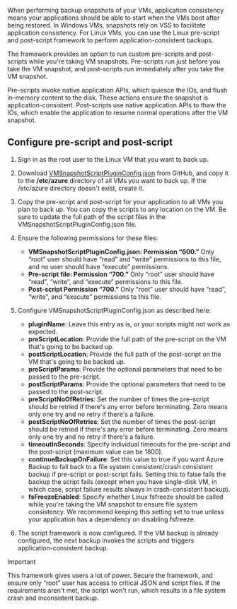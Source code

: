 When performing backup snapshots of your VMs, application consistency means your applications should be able to start when the VMs boot after being restored. In Windows VMs, snapshots rely on VSS to facilitate application consistency. For Linux VMs, you can use the Linux pre-script and post-script framework to perform application-consistent backups.

The framework provides an option to run custom pre-scripts and post-scripts while you're taking VM snapshots. Pre-scripts run just before you take the VM snapshot, and post-scripts run immediately after you take the VM snapshot.

Pre-scripts invoke native application APIs, which quiesce the IOs, and flush in-memory content to the disk. These actions ensure the snapshot is application-consistent. Post-scripts use native application APIs to thaw the IOs, which enable the application to resume normal operations after the VM snapshot.

## Configure pre-script and post-script

1. Sign in as the root user to the Linux VM that you want to back up.
2. Download [VMSnapshotScriptPluginConfig.json](https://github.com/MicrosoftAzureBackup/VMSnapshotPluginConfig) from GitHub, and copy it to the **/etc/azure** directory of all VMs you want to back up. If the /etc/azure directory doesn't exist, create it.
3. Copy the pre-script and post-script for your application to all VMs you plan to back up. You can copy the scripts to any location on the VM. Be sure to update the full path of the script files in the VMSnapshotScriptPluginConfig.json file.
4. Ensure the following permissions for these files:

     - **VMSnapshotScriptPluginConfig.json: Permission “600.”** Only “root” user should have “read” and “write” permissions to this file, and no user should have “execute” permissions.
     - **Pre-script file: Permission “700.”** Only “root” user should have “read”, “write”, and “execute” permissions to this file.
     - **Post-script Permission “700.”** Only “root” user should have “read”, “write”, and “execute” permissions to this file.
5. Configure VMSnapshotScriptPluginConfig.json as described here:

     - **pluginName**: Leave this entry as is, or your scripts might not work as expected.
     - **preScriptLocation**: Provide the full path of the pre-script on the VM that's going to be backed up.
     - **postScriptLocation**: Provide the full path of the post-script on the VM that's going to be backed up.
     - **preScriptParams**: Provide the optional parameters that need to be passed to the pre-script.
     - **postScriptParams**: Provide the optional parameters that need to be passed to the post-script.
     - **preScriptNoOfRetries**: Set the number of times the pre-script should be retried if there's any error before terminating. Zero means only one try and no retry if there's a failure.
     - **postScriptNoOfRetries**: Set the number of times the post-script should be retried if there's any error before terminating. Zero means only one try and no retry if there's a failure.
     - **timeoutInSeconds**: Specify individual timeouts for the pre-script and the post-script (maximum value can be 1800).
     - **continueBackupOnFailure**: Set this value to true if you want Azure Backup to fall back to a file system consistent/crash consistent backup if pre-script or post-script fails. Setting this to false fails the backup the script fails (except when you have single-disk VM, in which case, script failure results always in crash-consistent backup).
     - **fsFreezeEnabled**: Specify whether Linux fsfreeze should be called while you're taking the VM snapshot to ensure file system consistency. We recommend keeping this setting set to true unless your application has a dependency on disabling fsfreeze.
6. The script framework is now configured. If the VM backup is already configured, the next backup invokes the scripts and triggers application-consistent backup.

> [!IMPORTANT]
> This framework gives users a lot of power. Secure the framework, and ensure only “root” user has access to critical JSON and script files. If the requirements aren't met, the script won't run, which results in a file system crash and inconsistent backup.
